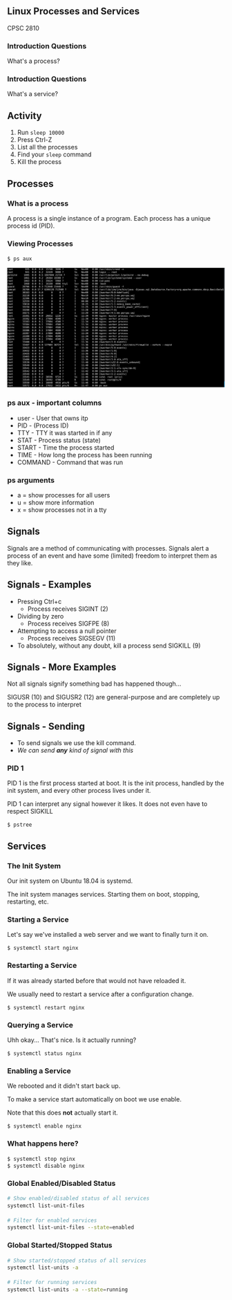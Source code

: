 ## Linux Processes and Services

CPSC 2810



### Introduction Questions

What's a process?


### Introduction Questions

What's a service?



## Activity

1. Run `sleep 10000`
2. Press Ctrl-Z
3. List all the processes
4. Find your `sleep` command
5. Kill the process



## Processes


### What is a process

A process is a single instance of a program. Each process has a unique process id (PID).


### Viewing Processes

```
$ ps aux
```

![ps aux example output](ps_aux.png)


### ps aux - important columns

* user - User that owns itp
* PID - (Process ID)
* TTY - TTY it was started in if any
* STAT - Process status (state)
* START - Time the process started
* TIME - How long the process has been running
* COMMAND - Command that was run


### ps arguments

* a = show processes for all users
* u = show more information
* x = show processes not in a tty


## Signals

Signals are a method of communicating with processes. Signals alert a process of an event and have some (limited) freedom to interpret them as they like.


## Signals - Examples

* Pressing Ctrl+c
    - Process receives SIGINT (2)
* Dividing by zero
    - Process receives SIGFPE (8)
* Attempting to access a null pointer
    - Process receives SIGSEGV (11)
* To absolutely, without any doubt, kill a process send SIGKILL (9)


## Signals - More Examples

Not all signals signify something bad has happened though...

SIGUSR (10) and SIGUSR2 (12) are general-purpose and are completely up to the process to interpret


## Signals - Sending

* To send signals we use the kill command.
* *We can send **any** kind of signal with this*


### PID 1

PID 1 is the first process started at boot. It is the init process, handled by the init system, and every other process lives under it.

PID 1 can interpret any signal however it likes. It does not even have to respect SIGKILL

```
$ pstree
```



## Services


### The Init System

Our init system on Ubuntu 18.04 is systemd.

The init system manages services. Starting them on boot, stopping, restarting, etc.


### Starting a Service

Let's say we've installed a web server and we want to finally turn it on.

```
$ systemctl start nginx
```


### Restarting a Service

If it was already started before that would not have reloaded it.

We usually need to restart a service after a configuration change.

```
$ systemctl restart nginx
```


### Querying a Service

Uhh okay... That's nice. Is it actually running?

```
$ systemctl status nginx
```


### Enabling a Service

We rebooted and it didn't start back up.

To make a service start automatically on boot we use enable.

Note that this does **not** actually start it.

```
$ systemctl enable nginx
```


### What happens here?

```
$ systemctl stop nginx
$ systemctl disable nginx
```


### Global Enabled/Disabled Status

```bash
# Show enabled/disabled status of all services
systemctl list-unit-files

# Filter for enabled services
systemctl list-unit-files --state=enabled
```


### Global Started/Stopped Status

```bash
# Show started/stopped status of all services
systemctl list-units -a

# Filter for running services
systemctl list-units -a --state=running
```

